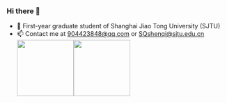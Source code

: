 ### Hi there 👋

<!--
**MKMQ99/MKMQ99** is a ✨ _special_ ✨ repository because its `README.md` (this file) appears on your GitHub profile.

Here are some ideas to get you started:

- 🔭 I’m currently working on ...
- 🌱 I’m currently learning ...
- 👯 I’m looking to collaborate on ...
- 🤔 I’m looking for help with ...
- 💬 Ask me about ...
- 📫 How to reach me: ...
- 😄 Pronouns: ...
- ⚡ Fun fact: ...
-->
- :school: First-year graduate student of Shanghai Jiao Tong University (SJTU)
- :mailbox: Contact me at 904423848@qq.com or SQshenqi@sjtu.edu.cn
<img align="" height="130px" src="https://github-readme-stats.vercel.app/api?username=MKMQ99&hide=contribs,prs,issues&theme=cobalt"/><img align="" height="130px" src="https://github-readme-stats.vercel.app/api/top-langs/?username=MKMQ99&langs_count=8&hide=Jupyter%20Notebook,html,css,Vue,cmake,javascript,go&theme=cobalt&layout=compact"/>

